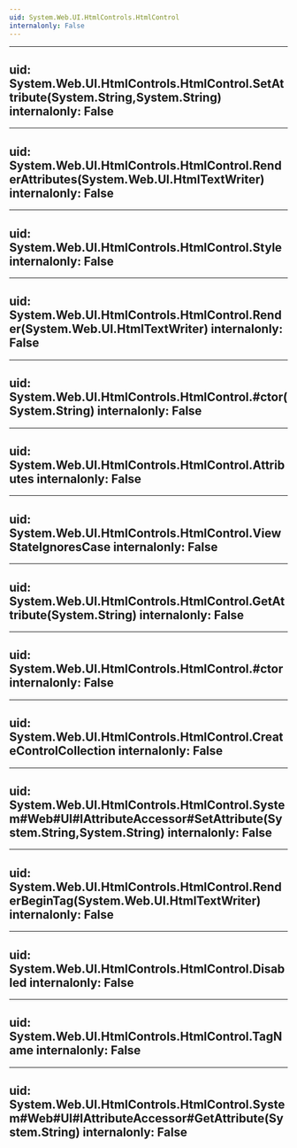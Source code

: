 ```yaml
---
uid: System.Web.UI.HtmlControls.HtmlControl
internalonly: False
---
```


---
uid: System.Web.UI.HtmlControls.HtmlControl.SetAttribute(System.String,System.String)
internalonly: False
---

---
uid: System.Web.UI.HtmlControls.HtmlControl.RenderAttributes(System.Web.UI.HtmlTextWriter)
internalonly: False
---

---
uid: System.Web.UI.HtmlControls.HtmlControl.Style
internalonly: False
---

---
uid: System.Web.UI.HtmlControls.HtmlControl.Render(System.Web.UI.HtmlTextWriter)
internalonly: False
---

---
uid: System.Web.UI.HtmlControls.HtmlControl.#ctor(System.String)
internalonly: False
---

---
uid: System.Web.UI.HtmlControls.HtmlControl.Attributes
internalonly: False
---

---
uid: System.Web.UI.HtmlControls.HtmlControl.ViewStateIgnoresCase
internalonly: False
---

---
uid: System.Web.UI.HtmlControls.HtmlControl.GetAttribute(System.String)
internalonly: False
---

---
uid: System.Web.UI.HtmlControls.HtmlControl.#ctor
internalonly: False
---

---
uid: System.Web.UI.HtmlControls.HtmlControl.CreateControlCollection
internalonly: False
---

---
uid: System.Web.UI.HtmlControls.HtmlControl.System#Web#UI#IAttributeAccessor#SetAttribute(System.String,System.String)
internalonly: False
---

---
uid: System.Web.UI.HtmlControls.HtmlControl.RenderBeginTag(System.Web.UI.HtmlTextWriter)
internalonly: False
---

---
uid: System.Web.UI.HtmlControls.HtmlControl.Disabled
internalonly: False
---

---
uid: System.Web.UI.HtmlControls.HtmlControl.TagName
internalonly: False
---

---
uid: System.Web.UI.HtmlControls.HtmlControl.System#Web#UI#IAttributeAccessor#GetAttribute(System.String)
internalonly: False
---

